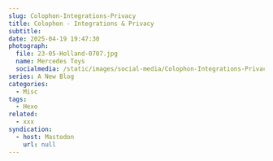 ```yaml
---
slug: Colophon-Integrations-Privacy
title: Colophon - Integrations & Privacy
subtitle:
date: 2025-04-19 19:47:30
photograph:
  file: 23-05-Holland-0707.jpg
  name: Mercedes Toys
  socialmedia: /static/images/social-media/Colophon-Integrations-Privacy.jpg
series: A New Blog
categories:
  - Misc
tags:
  - Hexo
related:
  - xxx
syndication:
  - host: Mastodon
    url: null
---
```



<!-- more -->
